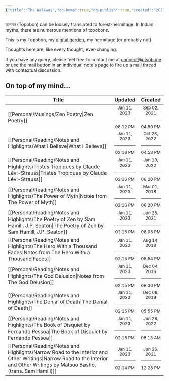 ```yaml
---
{"title":"The Walkway","dg-home":true,"dg-publish":true,"created":"2023-01-02T21:30:15+06:00","updated":"2023-01-11T10:34:27+06:00","dg-metatags":{"description":"Utsob's Digital Garden","og:description":"Utsob's Digital Garden"},"permalink":"/the-walkway/","metatags":{"description":"Utsob's Digital Garden","og:description":"Utsob's Digital Garden"},"tags":["gardenEntry"],"dgPassFrontmatter":true}
---
```


তপোবন (Topobon) can be loosely translated to forest-hermitage. In Indian myths, there are numerous mentions of topobons.

This is my Topobon, my [digital garden](https://cagrimmett.com/notes/2020/11/08/what-are-digital-gardens/), my hermitage (or probably not).

Thoughts here are, like every thought, ever-changing.

If you have any query, please feel free to contact me at [connect@utsob.me](mailto:connect@utsob.me) or use the mail button in an individual note's page to fire up a mail thread with contextual discussion.

## On top of my mind…
| Title                                                                                                                                                                            | Updated                                                   | Created                                                   |
| -------------------------------------------------------------------------------------------------------------------------------------------------------------------------------- | --------------------------------------------------------- | --------------------------------------------------------- |
| [[Personal/Musings/Zen Poetry\|Zen Poetry]]                                                                                                                                   | <center><small>Jan 11, 2023<hr/>06:12 PM</small></center> | <center><small>Sep 02, 2021<hr/>04:50 PM</small></center> |
| [[Personal/Reading/Notes and Highlights/What I Believe\|What I Believe]]                                                                                                      | <center><small>Jan 11, 2023<hr/>02:16 PM</small></center> | <center><small>Oct 26, 2022<hr/>04:53 PM</small></center> |
| [[Personal/Reading/Notes and Highlights/Tristes Tropiques by Claude Lévi-Strauss\|Tristes Tropiques by Claude Lévi-Strauss]]                                                  | <center><small>Jan 11, 2023<hr/>02:16 PM</small></center> | <center><small>Jan 19, 2022<hr/>06:28 PM</small></center> |
| [[Personal/Reading/Notes and Highlights/The Power of Myth\|Notes from The Power of Myth]]                                                                                     | <center><small>Jan 11, 2023<hr/>02:16 PM</small></center> | <center><small>Mar 01, 2018<hr/>06:20 PM</small></center> |
| [[Personal/Reading/Notes and Highlights/The Poetry of Zen by Sam Hamill, J.P. Seaton\|The Poetry of Zen by Sam Hamill, J.P. Seaton]]                                          | <center><small>Jan 11, 2023<hr/>02:15 PM</small></center> | <center><small>Jun 28, 2021<hr/>08:08 PM</small></center> |
| [[Personal/Reading/Notes and Highlights/The Hero With a Thousand Faces\|Notes from The Hero With a Thousand Faces]]                                                           | <center><small>Jan 11, 2023<hr/>02:15 PM</small></center> | <center><small>Aug 14, 2018<hr/>05:54 PM</small></center> |
| [[Personal/Reading/Notes and Highlights/The God Delusion\|Notes from The God Delusion]]                                                                                       | <center><small>Jan 11, 2023<hr/>02:15 PM</small></center> | <center><small>Dec 04, 2016<hr/>06:30 PM</small></center> |
| [[Personal/Reading/Notes and Highlights/The Denial of Death\|The Denial of Death]]                                                                                            | <center><small>Jan 11, 2023<hr/>02:15 PM</small></center> | <center><small>Dec 08, 2018<hr/>05:55 PM</small></center> |
| [[Personal/Reading/Notes and Highlights/The Book of Disquiet by Fernando Pessoa\|The Book of Disquiet by Fernando Pessoa]]                                                    | <center><small>Jan 11, 2023<hr/>02:15 PM</small></center> | <center><small>Jun 28, 2022<hr/>08:13 AM</small></center> |
| [[Personal/Reading/Notes and Highlights/Narrow Road to the Interior and Other Writings\|Narrow Road to the Interior and Other Writings by Matsuo Bashō, (trans. Sam Hamill)]] | <center><small>Jan 11, 2023<hr/>02:14 PM</small></center> | <center><small>Jun 26, 2021<hr/>12:28 PM</small></center> |
